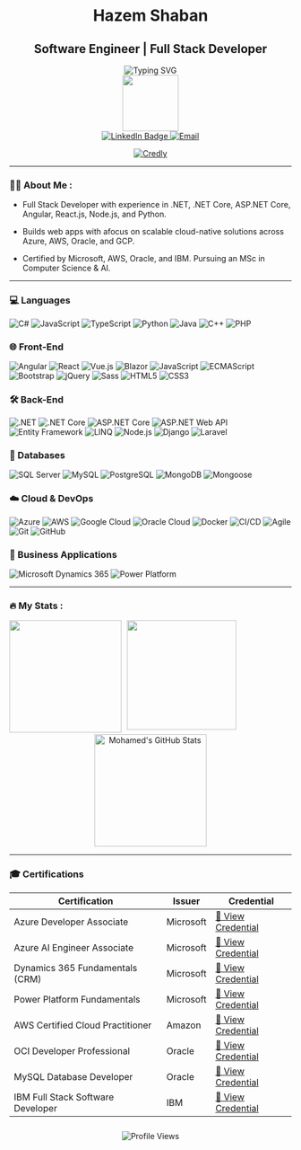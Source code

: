 <h1 align="center">Hazem Shaban</h1>

<h2 align="center">Software Engineer  |  Full Stack Developer </h2>


<div align="center">
  <img src="https://readme-typing-svg.herokuapp.com?font=Fira+Code&pause=2000&color=522bd4&center=true&vCenter=true&width=435&lines=Software+Engineer;Full+Stack+Developer;" alt="Typing SVG" />
  
</div>

<div id="header" align="center">
  <img src="https://media.giphy.com/media/M9gbBd9nbDrOTu1Mqx/giphy.gif" width="100"/>
  <div id="badges">
 
  <a href="https://www.linkedin.com/in/mohamed-shaban-52456016b/">
    <img src="https://img.shields.io/badge/LinkedIn-blue?style=for-the-badge&logo=linkedin&logoColor=white" alt="LinkedIn Badge"/>
  </a> 
  
 <a href="mailto:mohamedshabankhater@gmail.com">
    <img src="https://img.shields.io/badge/Email-D14836?style=for-the-badge&logo=gmail&logoColor=white" alt="Email" />
  </a>

[![Credly](https://img.shields.io/badge/Credly-FF6F00?style=for-the-badge&logo=credly&logoColor=white)](https://www.credly.com/users/mohamed-shaban.6d8eab0e)
   
</div>

  
   
</div>

---

### :woman_technologist: About Me :
- Full Stack Developer with experience in .NET, .NET Core, ASP.NET Core, Angular, React.js, Node.js, and Python. 

- Builds web apps with afocus on scalable cloud-native solutions across Azure, AWS, Oracle, and GCP.
  
- Certified by Microsoft, AWS, Oracle, and IBM. Pursuing an MSc in Computer Science & AI.


---

### 💻 Languages

![C#](https://img.shields.io/badge/C%23-239120?style=for-the-badge&logo=c-sharp&logoColor=white)
![JavaScript](https://img.shields.io/badge/JavaScript-F7DF1E?style=for-the-badge&logo=javascript&logoColor=black)
![TypeScript](https://img.shields.io/badge/TypeScript-007ACC?style=for-the-badge&logo=typescript&logoColor=white)
![Python](https://img.shields.io/badge/Python-3776AB?style=for-the-badge&logo=python&logoColor=white)
![Java](https://img.shields.io/badge/Java-007396?style=for-the-badge&logo=java&logoColor=white)
![C++](https://img.shields.io/badge/C++-00599C?style=for-the-badge&logo=c%2b%2b&logoColor=white)
![PHP](https://img.shields.io/badge/PHP-777BB4?style=for-the-badge&logo=php&logoColor=white)

### 🌐 Front-End

![Angular](https://img.shields.io/badge/Angular-DD0031?style=for-the-badge&logo=angular&logoColor=white)
![React](https://img.shields.io/badge/React-20232A?style=for-the-badge&logo=react&logoColor=61DAFB)
![Vue.js](https://img.shields.io/badge/Vue.js-35495E?style=for-the-badge&logo=vue.js&logoColor=4FC08D)
![Blazor](https://img.shields.io/badge/Blazor-512BD4?style=for-the-badge&logo=blazor&logoColor=white)
![JavaScript](https://img.shields.io/badge/JavaScript-F7DF1E?style=for-the-badge&logo=javascript&logoColor=black)
![ECMAScript](https://img.shields.io/badge/ECMAScript-2023-blue?style=for-the-badge)
![Bootstrap](https://img.shields.io/badge/Bootstrap-563D7C?style=for-the-badge&logo=bootstrap&logoColor=white)
![jQuery](https://img.shields.io/badge/jQuery-0769AD?style=for-the-badge&logo=jquery&logoColor=white)
![Sass](https://img.shields.io/badge/Sass-CC6699?style=for-the-badge&logo=sass&logoColor=white)
![HTML5](https://img.shields.io/badge/HTML5-E34F26?style=for-the-badge&logo=html5&logoColor=white)
![CSS3](https://img.shields.io/badge/CSS3-1572B6?style=for-the-badge&logo=css3&logoColor=white)



### 🛠 Back-End
![.NET](https://img.shields.io/badge/.NET-512BD4?style=for-the-badge&logo=dotnet&logoColor=white)
![.NET Core](https://img.shields.io/badge/.NET_Core-512BD4?style=for-the-badge&logo=dotnet&logoColor=white)
![ASP.NET Core](https://img.shields.io/badge/ASP.NET_Core-512BD4?style=for-the-badge&logo=dotnet&logoColor=white)
![ASP.NET Web API](https://img.shields.io/badge/ASP.NET_Web_API-512BD4?style=for-the-badge&logo=dotnet&logoColor=white)
![Entity Framework](https://img.shields.io/badge/Entity%20Framework-512BD4?style=for-the-badge&logo=.net&logoColor=white)
![LINQ](https://img.shields.io/badge/LINQ-512BD4?style=for-the-badge&logo=dotnet&logoColor=white)
![Node.js](https://img.shields.io/badge/Node.js-339933?style=for-the-badge&logo=nodedotjs&logoColor=white)
![Django](https://img.shields.io/badge/Django-092E20?style=for-the-badge&logo=django&logoColor=white)
![Laravel](https://img.shields.io/badge/Laravel-FF2D20?style=for-the-badge&logo=laravel&logoColor=white)


### 🧠 Databases

![SQL Server](https://img.shields.io/badge/SQL_Server-CC2927?style=for-the-badge&logo=microsoftsqlserver&logoColor=white)
![MySQL](https://img.shields.io/badge/MySQL-4479A1?style=for-the-badge&logo=mysql&logoColor=white)
![PostgreSQL](https://img.shields.io/badge/PostgreSQL-4169E1?style=for-the-badge&logo=postgresql&logoColor=white)
![MongoDB](https://img.shields.io/badge/MongoDB-47A248?style=for-the-badge&logo=mongodb&logoColor=white)
![Mongoose](https://img.shields.io/badge/Mongoose-880000?style=for-the-badge&logo=mongoose&logoColor=white)

### ☁️ Cloud & DevOps
![Azure](https://img.shields.io/badge/Microsoft_Azure-0089D6?style=for-the-badge&logo=microsoftazure&logoColor=white)
![AWS](https://img.shields.io/badge/AWS-232F3E?style=for-the-badge&logo=amazonaws&logoColor=white)
![Google Cloud](https://img.shields.io/badge/Google_Cloud-4285F4?style=for-the-badge&logo=googlecloud&logoColor=white)
![Oracle Cloud](https://img.shields.io/badge/Oracle%20Cloud-F80000?style=for-the-badge&logo=oracle&logoColor=white)
![Docker](https://img.shields.io/badge/Docker-2496ED?style=for-the-badge&logo=docker&logoColor=white)
![CI/CD](https://img.shields.io/badge/CI%2FCD-0A0A0A?style=for-the-badge&logo=githubactions&logoColor=white)
![Agile](https://img.shields.io/badge/Agile-025669?style=for-the-badge&logo=agile&logoColor=white)
![Git](https://img.shields.io/badge/Git-F05032?style=for-the-badge&logo=git&logoColor=white)
![GitHub](https://img.shields.io/badge/GitHub-181717?style=for-the-badge&logo=github&logoColor=white)

### 💼 Business Applications

![Microsoft Dynamics 365](https://img.shields.io/badge/Dynamics%20365-002050?style=for-the-badge&logo=microsoft&logoColor=white)
![Power Platform](https://img.shields.io/badge/Power%20Platform-742774?style=for-the-badge&logo=power-bi&logoColor=white)




---

### :fire: My Stats :

<div  align="center" style="display: flex; justify-content: spane-evenly; gap: 10px; flex-wrap: wrap;">

  <img src="https://streak-stats.demolab.com/?user=mo7amedshaban&theme=dark&card_width=390&background=000000" height="200" />

  <img src="https://github-readme-stats.vercel.app/api/top-langs/?username=mo7amedshaban&card_width=390&langs_count=10&layout=compact&theme=vision-friendly-dark" height="195" />

</div>

<div align="center" >
  <a href="https://github.com/braydoncoyer">
    <img  height=200 align="center" style="margin-top:3px;" src="https://github-readme-stats.vercel.app/api?username=mo7amedshaban&show_icons=true&line_height=27&count_private=true&title_color=ffffff&text_color=fefefe&icon_color=fb8c01&bg_color=000000&theme=vision-friendly-dark" alt="Mohamed's GitHub Stats" />
  </a>
</div>



---

### 🎓 Certifications

<div align="center">


| Certification | Issuer | Credential |
|---------------|--------|------------|
| Azure Developer Associate | Microsoft | [🔗 View Credential](https://learn.microsoft.com/api/credentials/share/en-us/MohamedShabanAbdeltawab-0059/5B4E23FD60BABECF?sharingId=86B74E894C23BACB) |
| Azure AI Engineer Associate | Microsoft | [🔗 View Credential](https://learn.microsoft.com/api/credentials/share/en-us/MohamedShabanAbdeltawab-0059/4BC393793A0B4AA?sharingId=86B74E894C23BACB) |
| Dynamics 365 Fundamentals (CRM) | Microsoft | [🔗 View Credential](https://www.credly.com/badges/485ee71a-010b-47d9-9f39-2dbe2c015a08/public_url) |
| Power Platform Fundamentals | Microsoft | [🔗 View Credential](https://www.credly.com/badges/c7809c59-d078-4ae8-9223-231781c739c1/public_url) |
| AWS Certified Cloud Practitioner | Amazon | [🔗 View Credential](https://www.credly.com/badges/2fc7a9ff-2e75-4e25-af60-d73629c972b8/public_url) |
| OCI Developer Professional | Oracle | [🔗 View Credential](https://catalog-education.oracle.com/ords/certview/sharebadge?id=699200CCC06D6B93D5B5CD675198F0B6869C02D9008F4042C971CA2BD2840E30) |
| MySQL Database Developer | Oracle | [🔗 View Credential](https://catalog-education.oracle.com/ords/certview/sharebadge?id=B5C03D713B7E3B79D8F31BF7C7046D05E2922D5C45429942C4D5E0E68210C774) |
| IBM Full Stack Software Developer | IBM | [🔗 View Credential](https://coursera.org/share/292fbbb4f2cc61e8340bcd7d50152f3d) |

</div>



<!--
---

## 📌 Pin Repro

<a href="https://github.com/braydoncoyer/tailwindcss-v2-dark-mode-template">
  <img align="center" style="margin:1rem 0.5rem" src="https://github-readme-stats.vercel.app/api/pin/?username=braydoncoyer&repo=tailwindcss-v2-dark-mode-template&title_color=ffffff&text_color=c9cacc&icon_color=4AB197&bg_color=1A2B34" />
</a>


<a href="https://github.com/braydoncoyer/officeapi">
  <img align="center" style="margin:1rem 0.5rem" src="https://github-readme-stats.vercel.app/api/pin/?username=braydoncoyer&repo=officeapi&title_color=ffffff&text_color=c9cacc&icon_color=4AB197&bg_color=1A2B34" />
</a>

-->




<!--START_SECTION:waka-->
<!--END_SECTION:waka-->


<div align="center">
  <img src="https://komarev.com/ghpvc/?username=mo7amedshaban&label=%20Visitors&color=FF6F00&style=for-the-badge" style="margin-top:10px" alt="Profile Views" />
</div>
